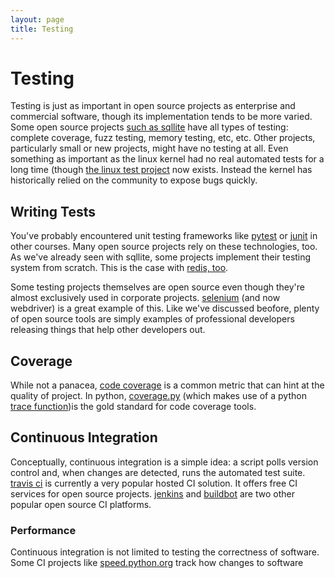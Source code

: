 ```yaml
---
layout: page
title: Testing
---
```


# Testing

Testing is just as important in open source projects as enterprise and commercial software, though its implementation tends to be more varied. Some open source projects [such as sqllite](https://www.sqlite.org/testing.html) have all types of testing: complete coverage, fuzz testing, memory testing, etc, etc. Other projects, particularly small or new projects, might have no testing at all. Even something as important as the linux kernel had no real automated tests for a long time (though [the linux test project](https://github.com/linux-test-project/ltp) now exists. Instead the kernel has historically relied on the community to expose bugs quickly.

## Writing Tests

You've probably encountered unit testing frameworks like [pytest](http://pytest.org) or [junit](http://junit.org/junit4/) in other courses. Many open source projects rely on these technologies, too. As we've already seen with sqllite, some projects implement their testing system from scratch. This is the case with [redis, too](http://oldblog.antirez.com/post/redis-new-test-engine.html).

Some testing projects themselves are open source even though they're almost exclusively used in corporate projects. [selenium](http://www.aosabook.org/en/selenium.html) (and now webdriver) is a great example of this. Like we've discussed beofore, plenty of open source tools are simply examples of professional developers releasing things that help other developers out.

## Coverage

While not a panacea, [code coverage](https://en.wikipedia.org/wiki/Code_coverage) is a common metric that can hint at the quality of project. In python, [coverage.py](https://coverage.readthedocs.org) (which makes use of a python [trace function](https://docs.python.org/3.5/library/trace.html))is the gold standard for code coverage tools.

## Continuous Integration

Conceptually, continuous integration is a simple idea: a script polls version control and, when changes are detected, runs the automated test suite. [travis ci](https://travis-ci.org/) is currently a very popular hosted CI solution. It offers free CI services for open source projects. [jenkins](https://jenkins.io/) and [buildbot](http://buildbot.net/) are two other popular open source CI platforms.

### Performance

Continuous integration is not limited to testing the correctness of software. Some CI projects like [speed.python.org](https://speed.python.org/) track how changes to software 
 
